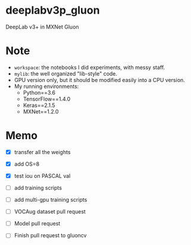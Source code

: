# deeplabv3p_gluon
DeepLab v3+ in MXNet Gluon

# Note
* `workspace`: the notebooks I did experiments, with messy staff.
* `mylib`: the well organized "lib-style" code.
* GPU version only, but it should be modified easily into a CPU version.
* My running environments:
    * Python==3.6
    * TensorFlow==1.4.0
    * Keras==2.1.5
    * MXNet==1.2.0

# Memo
* [x] transfer all the weights
* [x] add OS=8
* [x] test iou on PASCAL val
* [ ] add training scripts
* [ ] add multi-gpu training scripts
* [ ] VOCAug dataset pull request
* [ ] Model pull request
* [ ] Finish pull request to gluoncv 

